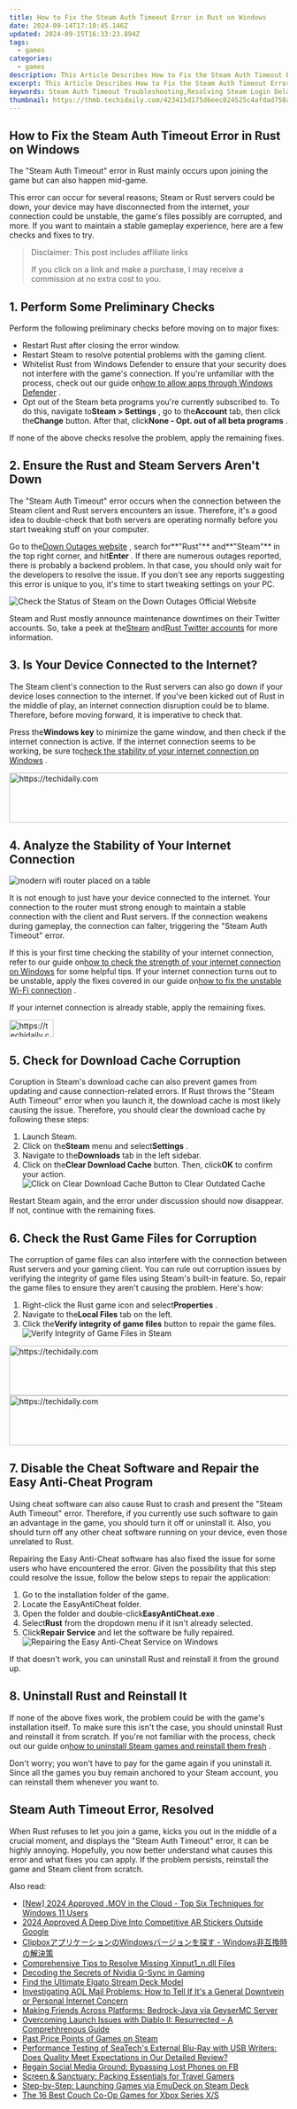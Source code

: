 ```yaml
---
title: How to Fix the Steam Auth Timeout Error in Rust on Windows
date: 2024-09-14T17:10:45.146Z
updated: 2024-09-15T16:33:23.894Z
tags:
  - games
categories:
  - games
description: This Article Describes How to Fix the Steam Auth Timeout Error in Rust on Windows
excerpt: This Article Describes How to Fix the Steam Auth Timeout Error in Rust on Windows
keywords: Steam Auth Timeout Troubleshooting,Resolving Steam Login Delays,WinRust Authentication Failures,Fix Steam Timeout on PC (Windows, Rust),Steam Login Error Fix (Rust Programming, Windows Platform),Overcoming Steam Authentication Issues in Rust,troubleshooting steam timeout in rust windows apps
thumbnail: https://thmb.techidaily.com/423415d175d6eec024525c4afdad758a2e4f561184514d4182ee660b64af6137.jpg
---
```


## How to Fix the Steam Auth Timeout Error in Rust on Windows

 The "Steam Auth Timeout" error in Rust mainly occurs upon joining the game but can also happen mid-game.

 This error can occur for several reasons; Steam or Rust servers could be down, your device may have disconnected from the internet, your connection could be unstable, the game's files possibly are corrupted, and more. If you want to maintain a stable gameplay experience, here are a few checks and fixes to try.

>  Disclaimer: This post includes affiliate links
>
>  If you click on a link and make a purchase, I may receive a commission at no extra cost to you.
>

## 1\. Perform Some Preliminary Checks

 Perform the following preliminary checks before moving on to major fixes:

* Restart Rust after closing the error window.
* Restart Steam to resolve potential problems with the gaming client.
* Whitelist Rust from Windows Defender to ensure that your security does not interfere with the game's connection. If you're unfamiliar with the process, check out our guide on[how to allow apps through Windows Defender](https://www.makeuseof.com/how-to-allow-apps-windows-firewall/) .
* Opt out of the Steam beta programs you're currently subscribed to. To do this, navigate to**Steam > Settings** , go to the**Account** tab, then click the**Change** button. After that, click**None - Opt. out of all beta programs** .

 If none of the above checks resolve the problem, apply the remaining fixes.

## 2\. Ensure the Rust and Steam Servers Aren't Down

 The "Steam Auth Timeout" error occurs when the connection between the Steam client and Rust servers encounters an issue. Therefore, it's a good idea to double-check that both servers are operating normally before you start tweaking stuff on your computer.

 Go to the[Down Outages website](https://downoutages.com/) , search for**"Rust"** and**"Steam"** in the top right corner, and hit**Enter** . If there are numerous outages reported, there is probably a backend problem. In that case, you should only wait for the developers to resolve the issue. If you don't see any reports suggesting this error is unique to you, it's time to start tweaking settings on your PC.

![Check the Status of Steam on the Down Outages Official Website](https://static1.makeuseofimages.com/wordpress/wp-content/uploads/2023/07/2-5.jpg)

 Steam and Rust mostly announce maintenance downtimes on their Twitter accounts. So, take a peek at the[Steam](https://twitter.com/Steam) and[Rust Twitter accounts](https://twitter.com/playrust) for more information.

## 3\. Is Your Device Connected to the Internet?

 The Steam client's connection to the Rust servers can also go down if your device loses connection to the internet. If you've been kicked out of Rust in the middle of play, an internet connection disruption could be to blame. Therefore, before moving forward, it is imperative to check that.

 Press the**Windows key** to minimize the game window, and then check if the internet connection is active. If the internet connection seems to be working, be sure to[check the stability of your internet connection on Windows](https://www.makeuseof.com/check-stability-internet-connection-windows/) .

<!-- affiliate ads begin -->
<a href="https://appsumo.8odi.net/c/5597632/2118304/7443" target="_top" id="2118304">
  <img src="//a.impactradius-go.com/display-ad/7443-2118304" border="0" alt="https://techidaily.com" width="600" height="90"/>
</a>
<img height="0" width="0" src="https://appsumo.8odi.net/i/5597632/2118304/7443" style="position:absolute;visibility:hidden;" border="0" />
<!-- affiliate ads end -->

## 4\. Analyze the Stability of Your Internet Connection

![modern wifi router placed on a table](https://static1.makeuseofimages.com/wordpress/wp-content/uploads/2023/05/modern-wifi-router.jpg)

 It is not enough to just have your device connected to the internet. Your connection to the router must strong enough to maintain a stable connection with the client and Rust servers. If the connection weakens during gameplay, the connection can falter, triggering the "Steam Auth Timeout" error.

 If this is your first time checking the stability of your internet connection, refer to our guide on[how to check the strength of your internet connection on Windows](https://www.makeuseof.com/windows-check-wifi-network-strength/) for some helpful tips. If your internet connection turns out to be unstable, apply the fixes covered in our guide on[how to fix the unstable Wi-Fi connection](https://www.makeuseof.com/tag/fix-slow-unstable-wi-fi-connection/) .

 If your internet connection is already stable, apply the remaining fixes.

<!-- affiliate ads begin -->
<a href="https://25home.pxf.io/c/5597632/2123465/16836" target="_top" id="2123465">
  <img src="//a.impactradius-go.com/display-ad/16836-2123465" border="0" alt="https://techidaily.com" width="80" height="31"/>
</a>
<img height="0" width="0" src="https://25home.pxf.io/i/5597632/2123465/16836" style="position:absolute;visibility:hidden;" border="0" />
<!-- affiliate ads end -->

## 5\. Check for Download Cache Corruption

 Coruption in Steam's download cache can also prevent games from updating and cause connection-related errors. If Rust throws the "Steam Auth Timeout" error when you launch it, the download cache is most likely causing the issue. Therefore, you should clear the download cache by following these steps:

1. Launch Steam.
2. Click on the**Steam** menu and select**Settings** .
3. Navigate to the**Downloads** tab in the left sidebar.
4. Click on the**Clear Download Cache** button. Then, click**OK** to confirm your action.  
![Click on Clear Download Cache Button to Clear Outdated Cache](https://static1.makeuseofimages.com/wordpress/wp-content/uploads/2023/04/click-on-clear-download-cache-button-to-clear-outdated-cache.jpg)

 Restart Steam again, and the error under discussion should now disappear. If not, continue with the remaining fixes.

## 6\. Check the Rust Game Files for Corruption

 The corruption of game files can also interfere with the connection between Rust servers and your gaming client. You can rule out corruption issues by verifying the integrity of game files using Steam's built-in feature. So, repair the game files to ensure they aren't causing the problem. Here's how:

1. Right-click the Rust game icon and select**Properties** .
2. Navigate to the**Local Files** tab on the left.
3. Click the**Verify integrity of game files** button to repair the game files.  
![Verify Integrity of Game Files in Steam](https://static1.makeuseofimages.com/wordpress/wp-content/uploads/2023/03/verify-integrity-of-game-files-in-steam.jpg)

<!-- affiliate ads begin -->
<a href="https://unicoeye.pxf.io/c/5597632/2134495/18498" target="_top" id="2134495">
  <img src="//a.impactradius-go.com/display-ad/18498-2134495" border="0" alt="https://techidaily.com" width="728" height="90"/>
</a>
<img height="0" width="0" src="https://unicoeye.pxf.io/i/5597632/2134495/18498" style="position:absolute;visibility:hidden;" border="0" />
<!-- affiliate ads end -->

<!-- affiliate ads begin -->
<a href="https://appsumo.8odi.net/c/5597632/2129738/7443" target="_top" id="2129738">
  <img src="//a.impactradius-go.com/display-ad/7443-2129738" border="0" alt="https://techidaily.com" width="728" height="90"/>
</a>
<img height="0" width="0" src="https://appsumo.8odi.net/i/5597632/2129738/7443" style="position:absolute;visibility:hidden;" border="0" />
<!-- affiliate ads end -->

## 7\. Disable the Cheat Software and Repair the Easy Anti-Cheat Program

 Using cheat software can also cause Rust to crash and present the "Steam Auth Timeout" error. Therefore, if you currently use such software to gain an advantage in the game, you should turn it off or uninstall it. Also, you should turn off any other cheat software running on your device, even those unrelated to Rust.

 Repairing the Easy Anti-Cheat software has also fixed the issue for some users who have encountered the error. Given the possibility that this step could resolve the issue, follow the below steps to repair the application:

1. Go to the installation folder of the game.
2. Locate the EasyAntiCheat folder.
3. Open the folder and double-click**EasyAntiCheat.exe** .
4. Select**Rust** from the dropdown menu if it isn't already selected.
5. Click**Repair Service** and let the software be fully repaired.  
![Repairing the Easy Anti-Cheat Service on Windows](https://static1.makeuseofimages.com/wordpress/wp-content/uploads/2022/03/easy-anticheat-software.jpg)

 If that doesn't work, you can uninstall Rust and reinstall it from the ground up.

## 8\. Uninstall Rust and Reinstall It

 If none of the above fixes work, the problem could be with the game's installation itself. To make sure this isn't the case, you should uninstall Rust and reinstall it from scratch. If you're not familiar with the process, check out our guide on[how to uninstall Steam games and reinstall them fresh](https://www.makeuseof.com/how-to-uninstall-steam-games-reinstall/) .

 Don't worry; you won't have to pay for the game again if you uninstall it. Since all the games you buy remain anchored to your Steam account, you can reinstall them whenever you want to.

## Steam Auth Timeout Error, Resolved

 When Rust refuses to let you join a game, kicks you out in the middle of a crucial moment, and displays the "Steam Auth Timeout" error, it can be highly annoying. Hopefully, you now better understand what causes this error and what fixes you can apply. If the problem persists, reinstall the game and Steam client from scratch.

<ins class="adsbygoogle"
     style="display:block"
     data-ad-format="autorelaxed"
     data-ad-client="ca-pub-7571918770474297"
     data-ad-slot="1223367746"></ins>

<ins class="adsbygoogle"
     style="display:block"
     data-ad-client="ca-pub-7571918770474297"
     data-ad-slot="8358498916"
     data-ad-format="auto"
     data-full-width-responsive="true"></ins>

<span class="atpl-alsoreadstyle">Also read:</span>
<div><ul>
<li><a href="https://screen-sharing-recording.techidaily.com/new-2024-approved-mov-in-the-cloud-top-six-techniques-for-windows-11-users/"><u>[New] 2024 Approved .MOV in the Cloud - Top Six Techniques for Windows 11 Users</u></a></li>
<li><a href="https://extra-tips.techidaily.com/2024-approved-a-deep-dive-into-competitive-ar-stickers-outside-google/"><u>2024 Approved A Deep Dive Into Competitive AR Stickers Outside Google</u></a></li>
<li><a href="https://eaxpv-info.techidaily.com/clipboxwindows-windows/"><u>ClipboxアプリケーションのWindowsバージョンを探す - Windows非互換時の解決策</u></a></li>
<li><a href="https://tech-renaissance.techidaily.com/comprehensive-tips-to-resolve-missing-xinput1ndll-files/"><u>Comprehensive Tips to Resolve Missing Xinput1_n.dll Files</u></a></li>
<li><a href="https://games-able.techidaily.com/decoding-the-secrets-of-nvidia-g-sync-in-gaming/"><u>Decoding the Secrets of Nvidia G-Sync in Gaming</u></a></li>
<li><a href="https://games-able.techidaily.com/find-the-ultimate-elgato-stream-deck-model/"><u>Find the Ultimate Elgato Stream Deck Model</u></a></li>
<li><a href="https://tech-recovery.techidaily.com/1722900762008-investigating-aol-mail-problems-how-to-tell-if-its-a-general-downtvein-or-personal-internet-concern/"><u>Investigating AOL Mail Problems: How to Tell If It's a General Downtvein or Personal Internet Concern</u></a></li>
<li><a href="https://games-able.techidaily.com/making-friends-across-platforms-bedrock-java-via-geysermc-server/"><u>Making Friends Across Platforms: Bedrock-Java via GeyserMC Server</u></a></li>
<li><a href="https://win-answers.techidaily.com/overcoming-launch-issues-with-diablo-ii-resurrected-a-comprehhrenous-guide/"><u>Overcoming Launch Issues with Diablo II: Resurrected – A Comprehhrenous Guide</u></a></li>
<li><a href="https://games-able.techidaily.com/past-price-points-of-games-on-steam/"><u>Past Price Points of Games on Steam</u></a></li>
<li><a href="https://buynow-help.techidaily.com/performance-testing-of-seatechs-external-blu-ray-with-usb-writers-does-quality-meet-expectations-in-our-detailed-review/"><u>Performance Testing of SeaTech's External Blu-Ray with USB Writers: Does Quality Meet Expectations in Our Detailed Review?</u></a></li>
<li><a href="https://facebook.techidaily.com/regain-social-media-ground-bypassing-lost-phones-on-fb/"><u>Regain Social Media Ground: Bypassing Lost Phones on FB</u></a></li>
<li><a href="https://games-able.techidaily.com/screen-and-sanctuary-packing-essentials-for-travel-gamers/"><u>Screen & Sanctuary: Packing Essentials for Travel Gamers</u></a></li>
<li><a href="https://games-able.techidaily.com/step-by-step-launching-games-via-emudeck-on-steam-deck/"><u>Step-by-Step: Launching Games via EmuDeck on Steam Deck</u></a></li>
<li><a href="https://games-able.techidaily.com/the-16-best-couch-co-op-games-for-xbox-series-xs/"><u>The 16 Best Couch Co-Op Games for Xbox Series X/S</u></a></li>
</ul></div>


